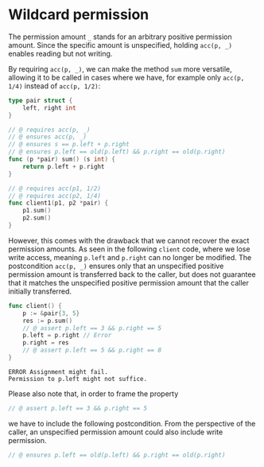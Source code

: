 # Wildcard permission

The permission amount `_` stands for an arbitrary positive permission amount.
Since the specific amount is unspecified, holding `acc(p, _)` enables reading but not writing.

By requiring `acc(p, _)`, we can make the method `sum` more versatile, allowing it to be called in cases where we have, for example only `acc(p, 1/4)` instead of `acc(p, 1/2)`:
``` go
type pair struct {
	left, right int
}

// @ requires acc(p, _)
// @ ensures acc(p, _)
// @ ensures s == p.left + p.right
// @ ensures p.left == old(p.left) && p.right == old(p.right)
func (p *pair) sum() (s int) {
	return p.left + p.right
}

// @ requires acc(p1, 1/2)
// @ requires acc(p2, 1/4)
func client1(p1, p2 *pair) {
	p1.sum()
	p2.sum()
}
```
<!-- TODO: ensures acc(p, _) is unnecessary -->
However, this comes with the drawback that we cannot recover the exact permission amounts.
As seen in the following `client` code, where we lose write access, meaning `p.left` and `p.right` can no longer be modified.
The postcondition `acc(p, _)` ensures only that an unspecified positive permission amount is transferred back to the caller, but does not guarantee that it matches the unspecified positive permission amount that the caller initially transferred.
``` go
func client() {
	p := &pair{3, 5}
	res := p.sum()
	// @ assert p.left == 3 && p.right == 5
	p.left = p.right // Error
	p.right = res
	// @ assert p.left == 5 && p.right == 8
}
```
``` text
ERROR Assignment might fail. 
Permission to p.left might not suffice.
```
Please also note that, in order to frame the property
``` go
// @ assert p.left == 3 && p.right == 5
```
we have to include the following postcondition. From the perspective of the caller, an unspecified permission amount could also include write permission.
``` go
// @ ensures p.left == old(p.left) && p.right == old(p.right)
```
